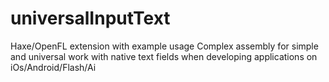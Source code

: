 # universalInputText
Haxe/OpenFL extension with example usage
Complex assembly for simple and universal work with native text fields when developing applications on iOs/Android/Flash/Ai
